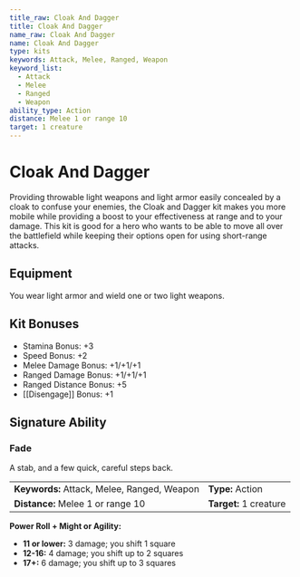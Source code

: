 ```yaml
---
title_raw: Cloak And Dagger
title: Cloak And Dagger
name_raw: Cloak And Dagger
name: Cloak And Dagger
type: kits
keywords: Attack, Melee, Ranged, Weapon
keyword_list:
  - Attack
  - Melee
  - Ranged
  - Weapon
ability_type: Action
distance: Melee 1 or range 10
target: 1 creature
---
```


# Cloak And Dagger

Providing throwable light weapons and light armor easily concealed by a cloak to confuse your enemies, the Cloak and Dagger kit makes you more mobile while providing a boost to your effectiveness at range and to your damage. This kit is good for a hero who wants to be able to move all over the battlefield while keeping their options open for using short-range attacks.

## Equipment

You wear light armor and wield one or two light weapons.

## Kit Bonuses

- Stamina Bonus: +3
- Speed Bonus: +2
- Melee Damage Bonus: +1/+1/+1
- Ranged Damage Bonus: +1/+1/+1
- Ranged Distance Bonus: +5
- [[Disengage]] Bonus: +1

## Signature Ability

### Fade

A stab, and a few quick, careful steps back.

|                                             |                        |
| :------------------------------------------ | :--------------------- |
| **Keywords:** Attack, Melee, Ranged, Weapon | **Type:** Action       |
| **Distance:** Melee 1 or range 10           | **Target:** 1 creature |

**Power Roll + Might or Agility:**

- **11 or lower:** 3 damage; you shift 1 square
- **12-16:** 4 damage; you shift up to 2 squares
- **17+:** 6 damage; you shift up to 3 squares
